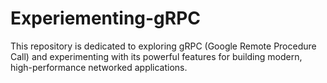 # Experiementing-gRPC
This repository is dedicated to exploring gRPC (Google Remote Procedure Call) and experimenting with its powerful features for building modern, high-performance networked applications.
